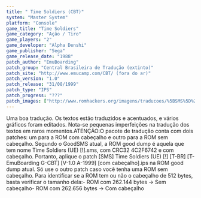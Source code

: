 ```yaml
---
title: " Time Soldiers (CBT)"
system: "Master System"
platform: "Console"
game_title: "Time Soldiers"
game_category: "Ação / Tiro"
game_players: "2"
game_developer: "Alpha Denshi"
game_publisher: "Sega"
game_release_date: "1988"
patch_author: "EmuBoarding"
patch_group: "Central Brasileira de Tradução (extinto)"
patch_site: "http://www.emucamp.com/CBT/ (fora do ar)"
patch_version: "1.0"
patch_release: "31/08/1999"
patch_type: "IPS"
patch_progress: "???"
patch_images: ["http://www.romhackers.org/imagens/traducoes/%5BSMS%5D%20Time%20Soldiers%20-%20CBT%20-%201.png","http://www.romhackers.org/imagens/traducoes/%5BSMS%5D%20Time%20Soldiers%20-%20CBT%20-%202.png","http://www.romhackers.org/imagens/traducoes/%5BSMS%5D%20Time%20Soldiers%20-%20CBT%20-%203.png"]
---
```

Uma boa tradução. Os textos estão traduzidos e acentuados, e vários gráficos foram editados. Nota-se pequenas imperfeições na tradução dos textos em raros momentos.ATENÇÃO:O pacote de tradução conta com dois patches: um para a ROM com cabeçalho e outro para a ROM sem cabeçalho. Segundo o GoodSMS atual, a ROM good dump é aquela que tem nome Time Soldiers (UE) [!].sms, com CRC32 4C2F6742 e com cabeçalho. Portanto, aplique o patch [SMS] Time Soldiers (UE) [!] [T-BR] [T-EmuBoarding G-CBT] [V-1.0 A-1999] [com cabeçalho].ips na ROM good dump atual. Só use o outro patch caso você tenha uma ROM sem cabeçalho. Para identificar se a ROM tem ou não o cabeçalho de 512 bytes, basta verificar o tamanho dela:- ROM com 262.144 bytes -> Sem cabeçalho- ROM com 262.656 bytes -> Com cabeçalho
